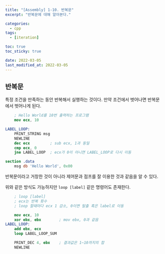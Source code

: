 ```yaml
---
title: "[Assembly] 1-10. 반복문"
excerpt: "반복문에 대해 알아본다."

categories:
  - cpp
tags:
  - [iteration]

toc: true
toc_sticky: true

date: 2022-03-05
last_modified_at: 2022-03-05
---
```


## 반복문
특정 조건을 만족하는 동안 반복해서 실행하는 것이다.
만약 조건에서 벗어나면 반복문에서 벗어나게 된다.
```nasm
    ; Hello World를 10번 출력하는 프로그램
    mov ecx, 10

LABEL_LOOP:
    PRINT_STRING msg
    NEWLINE
    dec ecx         ; sub ecx, 1과 동일
    cmp ecx, 0
    jne LABEL_LOOP  ; ecx가 0이 아니면 LABEL_LOOP로 다시 이동

section .data
    msg db 'Hello World', 0x00
```

반복문이라고 거창한 것이 아니라 제어문과 점프를 잘 이용한 것과 같음을 알 수 있다.

위와 같은 방식도 가능하지만 `loop [label]` 같은 명령어도 존재한다.
```nasm
    ; loop [label]
    ; ecx는 반복 횟수
    ; loop 할때마다 ecx 1 감소, 0이면 탈출 혹은 label로 이동

    mov ecx, 10
    xor ebx, ebx        ; mov ebx, 0과 같음
LABEL_LOOP:
    add ebx, ecx
    loop LABEL_LOOP_SUM

    PRINT_DEC 4, ebx    ; 결과값은 1~10까지의 합
    NEWLINE
```